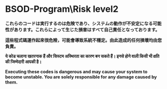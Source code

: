 # BSOD-Program\Risk level2

**これらのコードは実行するのは危険であり、システムの動作が不安定になる可能性があります。これらによって生じた損害はすべて自己責任となっております。**

**這些程式碼運作起來很危險，可能會導致系統不穩定。由此造成的任何損壞均由您負責。**

**ये कोड चलाना खतरनाक हैं और सिस्टम अस्थिरता का कारण बन सकते हैं। इनसे होने वाली किसी भी क्षति की जिम्मेदारी आपकी है।**

**Executing these codes is dangerous and may cause your system to become unstable. You are solely responsible for any damage caused by them.**